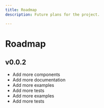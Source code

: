 ```yaml
---
title: Roadmap
description: Future plans for the project.

---
```


# Roadmap

## v0.0.2

- Add more components
- Add more documentation
- Add more examples
- Add more tests
- Add more examples
- Add more tests

